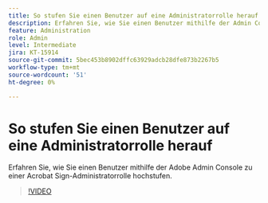 ```yaml
---
title: So stufen Sie einen Benutzer auf eine Administratorrolle herauf
description: Erfahren Sie, wie Sie einen Benutzer mithilfe der Admin Console zu einer Acrobat Sign-Administratorrolle hochstufen.
feature: Administration
role: Admin
level: Intermediate
jira: KT-15914
source-git-commit: 5bec453b8902dffc63929adcb28dfe873b2267b5
workflow-type: tm+mt
source-wordcount: '51'
ht-degree: 0%

---
```


# So stufen Sie einen Benutzer auf eine Administratorrolle herauf

Erfahren Sie, wie Sie einen Benutzer mithilfe der Adobe Admin Console zu einer Acrobat Sign-Administratorrolle hochstufen.

>[!VIDEO](https://video.tv.adobe.com/v/3433447?quality=12&learn=on&hidetitle=true)
